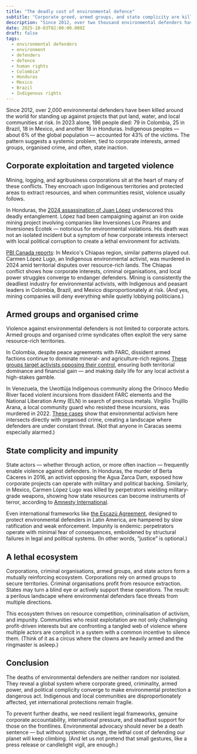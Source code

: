 ```yaml
---
title: "The deadly cost of environmental defence"
subtitle: "Corporate greed, armed groups, and state complicity are killing those who protect the planet"
description: "Since 2012, over two thousand environmental defenders have been killed worldwide. Investigating the lethal intersection of corporate greed, organised crime, and state complicity, with case studies from Latin America and the systemic dangers faced by Indigenous communities."
date: 2025-10-03T02:00:00.000Z
draft: false
tags: 
  - environmental defenders
  - environment
  - defenders
  - defence
  - human rights
  - Colombia"
  - Honduras
  - Mexico
  - Brazil
  - Indigenous rights
---
```


Since 2012, over 2,000 environmental defenders have been killed around the world for standing up against projects 
that put land, water, and local communities at risk. In 2023 alone, 196 people died: 79 in Colombia, 25 in Brazil, 
18 in Mexico, and another 18 in Honduras. Indigenous peoples — about 6% of the global population — accounted for 
43% of the victims. The pattern suggests a systemic problem, tied to corporate interests, armed groups, organised 
crime, and often, state inaction.

## Corporate exploitation and targeted violence

Mining, logging, and agribusiness corporations sit at the heart of many of these conflicts. They encroach upon 
Indigenous territories and protected areas to extract resources, and when communities resist, violence usually follows.

In Honduras, the 
[2024 assassination of Juan López](https://www.ohchr.org/en/press-releases/2024/09/honduras-murder-environmentalist-juan-lopez-criminalisation) 
underscored this deadly entanglement. López had been campaigning against an iron oxide mining project involving 
companies like Inversiones Los Pinares and Inversiones Ecotek — notorious for environmental violations. His death 
was not an isolated incident but a symptom of how corporate interests intersect with local political corruption to 
create a lethal environment for activists.  

[PBI Canada reports](https://pbicanada.org/2025/09/17/global-witness-report-18-killings-and-one-disappearance-of-land-and-environmental-defenders-in-mexico-in-2024): In Mexico's Chiapas region, similar patterns played out. Carmen López Lugo, an Indigenous environmental activist, 
was murdered in 2024 amid territorial disputes over resource-rich lands. The Chiapas conflict shows how corporate 
interests, criminal organisations, and local power struggles converge to endanger defenders. Mining is consistently 
the deadliest industry for environmental activists, with Indigenous and peasant leaders in Colombia, Brazil, and 
Mexico disproportionately at risk. (And yes, mining companies will deny everything while quietly lobbying politicians.)

## Armed groups and organised crime

Violence against environmental defenders is not limited to corporate actors. Armed groups and organised crime 
syndicates often exploit the very same resource-rich territories.  

In Colombia, despite peace agreements with FARC, dissident armed factions continue to dominate mineral- and 
agriculture-rich regions. [These groups target activists opposing their control](https://www.genocidewatch.com/single-post/more-than-350-environmental-activists-killed-in-colombia-since-2018), ensuring both territorial dominance and financial gain — and making daily life for any local activist a high-stakes gamble.

In Venezuela, the Uwottüja Indigenous community along the Orinoco Medio River faced violent incursions from 
dissident FARC elements and the National Liberation Army (ELN) in search of precious metals. Virgilio Trujillo Arana, 
a local community guard who resisted these incursions, was murdered in 2022. [These cases](https://www.theguardian.com/world/2022/jul/07/venezuela-indigenous-leader-killed-amazon-defenders) show that environmental activism here intersects directly with organised crime, creating a landscape where defenders are under constant threat. (Not that anyone in Caracas seems especially alarmed.)

## State complicity and impunity

State actors — whether through action, or more often inaction — frequently enable violence against defenders. 
In Honduras, the murder of Berta Cáceres in 2016, an activist opposing the Agua Zarca Dam, exposed how corporate 
projects can operate with military and political backing. Similarly, in Mexico, Carmen López Lugo was killed by 
perpetrators wielding military-grade weapons, showing how state resources can become instruments of terror, 
according to 
[Amnesty International](https://www.amnesty.org/en/latest/news/2024/05/honduras-imperative-state-guarantee-truth-justice-reparation-family-berta-caceres).  

Even international frameworks like [the Escazú Agreement](https://www.cepal.org/en/escazuagreement), designed to 
protect environmental defenders in Latin America, are hampered by slow ratification and weak enforcement. Impunity 
is endemic: perpetrators operate with minimal fear of consequences, emboldened by structural failures in legal and 
political systems. (In other words, “justice” is optional.)

## A lethal ecosystem

Corporations, criminal organisations, armed groups, and state actors form a mutually reinforcing ecosystem. 
Corporations rely on armed groups to secure territories. Criminal organisations profit from resource extraction. 
States may turn a blind eye or actively support these operations. The result: a perilous landscape where 
environmental defenders face threats from multiple directions.

This ecosystem thrives on resource competition, criminalisation of activism, and impunity. Communities who resist 
exploitation are not only challenging profit-driven interests but are confronting a tangled web of violence where 
multiple actors are complicit in a system with a common incentive to silence them. (Think of it as a circus where 
the clowns are heavily armed and the ringmaster is asleep.)

## Conclusion

The deaths of environmental defenders are neither random nor isolated. They reveal a global system where corporate 
greed, criminality, armed power, and political complicity converge to make environmental protection a dangerous act. 
Indigenous and local communities are disproportionately affected, yet international protections remain fragile.  

To prevent further deaths, we need resilient legal frameworks, genuine corporate accountability, international pressure, 
and steadfast support for those on the frontlines. Environmental advocacy should never be a death sentence — but 
without systemic change, the lethal cost of defending our planet will keep climbing. (And let us not pretend that 
small gestures, like a press release or candlelight vigil, are enough.)

